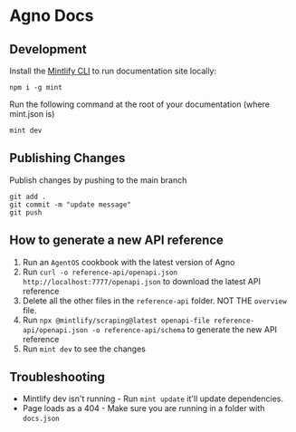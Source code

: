 # Agno Docs

## Development

Install the [Mintlify CLI](https://www.npmjs.com/package/mintlify) to run documentation site locally:

```
npm i -g mint
```

Run the following command at the root of your documentation (where mint.json is)

```
mint dev
```

## Publishing Changes

Publish changes by pushing to the main branch

```
git add .
git commit -m "update message"
git push
```

## How to generate a new API reference

1. Run an `AgentOS` cookbook with the latest version of Agno
2. Run `curl -o reference-api/openapi.json http://localhost:7777/openapi.json` to download the latest API reference
3. Delete all the other files in the `reference-api` folder. NOT THE `overview` file.
4. Run `npx @mintlify/scraping@latest openapi-file reference-api/openapi.json -o reference-api/schema` to generate the new API reference
5. Run `mint dev` to see the changes

## Troubleshooting

- Mintlify dev isn't running - Run `mint update` it'll update dependencies.
- Page loads as a 404 - Make sure you are running in a folder with `docs.json`
